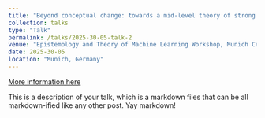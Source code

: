 ```yaml
---
title: "Beyond conceptual change: towards a mid-level theory of strong novelty for ML-enabled science"
collection: talks
type: "Talk"
permalink: /talks/2025-30-05-talk-2
venue: "Epistemology and Theory of Machine Learning Workshop, Munich Center for Mathematical Philosophy"
date: 2025-30-05
location: "Munich, Germany"
---
```


[More information here](http://example2.com)

This is a description of your talk, which is a markdown files that can be all markdown-ified like any other post. Yay markdown!
